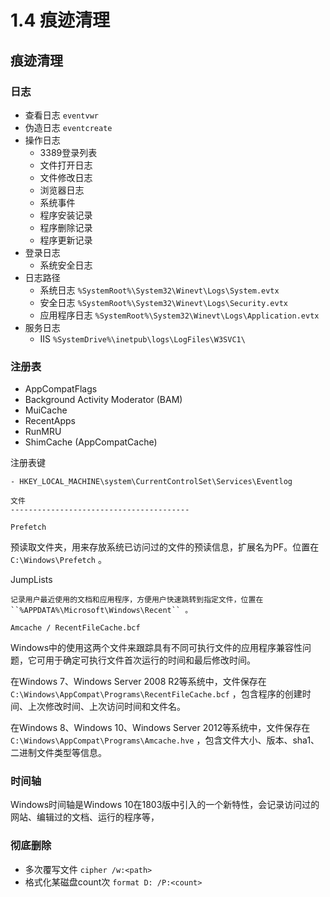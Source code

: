 # 1.4 痕迹清理

## 痕迹清理

### 日志

* 查看日志 `eventvwr`
* 伪造日志 `eventcreate`
* 操作日志
  * 3389登录列表
  * 文件打开日志
  * 文件修改日志
  * 浏览器日志
  * 系统事件
  * 程序安装记录
  * 程序删除记录
  * 程序更新记录
* 登录日志
  * 系统安全日志
* 日志路径
  * 系统日志 `%SystemRoot%\System32\Winevt\Logs\System.evtx`
  * 安全日志 `%SystemRoot%\System32\Winevt\Logs\Security.evtx`
  * 应用程序日志 `%SystemRoot%\System32\Winevt\Logs\Application.evtx`
* 服务日志
  * IIS `%SystemDrive%\inetpub\logs\LogFiles\W3SVC1\`

### 注册表

* AppCompatFlags
* Background Activity Moderator (BAM)
* MuiCache
* RecentApps
* RunMRU
* ShimCache (AppCompatCache)

注册表键

```
- HKEY_LOCAL_MACHINE\system\CurrentControlSet\Services\Eventlog

文件
----------------------------------------

Prefetch
```

预读取文件夹，用来存放系统已访问过的文件的预读信息，扩展名为PF。位置在 `C:\Windows\Prefetch` 。

JumpLists

```
记录用户最近使用的文档和应用程序，方便用户快速跳转到指定文件，位置在 ``%APPDATA%\Microsoft\Windows\Recent`` 。

Amcache / RecentFileCache.bcf
```

Windows中的使用这两个文件来跟踪具有不同可执行文件的应用程序兼容性问题，它可用于确定可执行文件首次运行的时间和最后修改时间。

在Windows 7、Windows Server 2008 R2等系统中，文件保存在 `C:\Windows\AppCompat\Programs\RecentFileCache.bcf` ，包含程序的创建时间、上次修改时间、上次访问时间和文件名。

在Windows 8、Windows 10、Windows Server 2012等系统中，文件保存在 `C:\Windows\AppCompat\Programs\Amcache.hve` ，包含文件大小、版本、sha1、二进制文件类型等信息。

### 时间轴

Windows时间轴是Windows 10在1803版中引入的一个新特性，会记录访问过的网站、编辑过的文档、运行的程序等，

### 彻底删除

* 多次覆写文件 `cipher /w:<path>`
* 格式化某磁盘count次 `format D: /P:<count>`
